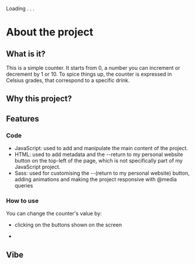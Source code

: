 Loading . . .

# About the project

## What is it?

This is a simple counter. It starts from 0, a number you can increment or decrement by 1 or 10.
To spice things up, the counter is expressed in Celsius grades, that correspond to a specific drink.


## Why this project?


## Features

### Code

 * JavaScript: used to add and manipulate the main content of the project.
 * HTML: used to add metadata and the --return to my personal website button on the top-left of the page, which is not specifically part of my JavaScript project.
 * Sass: used for customising the --(return to my personal website) button, adding animations and making the project responsive with @media queries

### How to use

You can change the counter's value by:
 * clicking on the buttons shown on the screen
  - 


## Vibe
